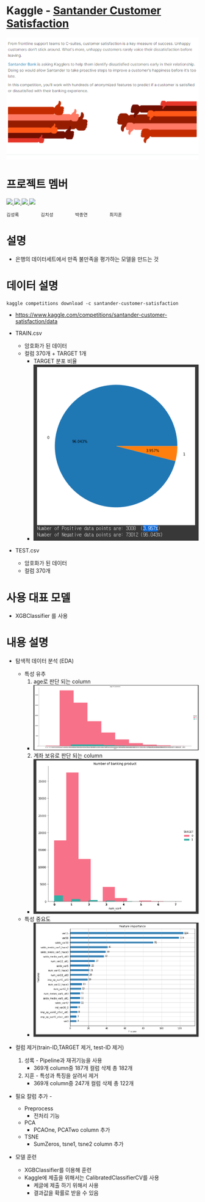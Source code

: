 # Kaggle - [Santander Customer Satisfaction](https://www.kaggle.com/c/santander-customer-satisfaction)

![Untitled](readmecapture/main.PNG)

# 프로젝트 멤버
<a href="https://github.com/LearningnRunning">
    <img src="https://github.com/LearningnRunning.png"
    width="100">
</a>
<a href="https://github.com/chisung98">
    <img src="https://github.com/chisung98.png"
    width="100">
</a>
<a href="https://github.com/FranciscoPark">
    <img src="https://github.com/FranciscoPark.png"
    width="100">
</a>
<a href="https://github.com/ji-hun-choi">
    <img src="https://github.com/ji-hun-choi.png"
    width="100">
</a>

```
김성록        김치성        박종연        최지훈
```

# 설명
- 은행의 데이터세트에서 만족 불만족을 평가하는 모델을 만드는 것

# 데이터 설명
```
kaggle competitions download -c santander-customer-satisfaction
```
- https://www.kaggle.com/competitions/santander-customer-satisfaction/data
- TRAIN.csv
    - 암호화가 된 데이터
    - 컬럼 370개 + TARGET 1개
        - TARGET 분포 비율
        - ![Untitled](readmecapture/plot1.PNG)
    
- TEST.csv
    - 암호화가 된 데이터
    - 컬럼 370개

# 사용 대표 모델
- XGBClassifier 를 사용


# 내용 설명
- 탐색적 데이터 분석 (EDA)
    - 특성 유추
        1. age로 판단 되는 column
        - ![Untitled](readmecapture/age.PNG)
        2. 계좌 보유로 판단 되는 column
        - ![Untitled](readmecapture/bank.PNG)
    - 특성 중요도
        - ![Untitled](readmecapture/top20.PNG)

- 컬럼 제거(train-ID,TARGET 제거, test-ID 제거)
    1. 성록 - Pipeline과 재귀기능을 사용
         - 369개 column중 187개 컬럼 삭제 총 182개
    2. 지훈 - 특성과 특징을 살려서 제거
         - 369개 column중 247개 컬럼 삭제 총 122개
- 필요 칼럼 추가 - 
    - Preprocess
        - 전처리 기능
    - PCA
        - PCAOne, PCATwo column 추가
    - TSNE
        - SumZeros, tsne1, tsne2 column 추가
- 모델 훈련
    - XGBClassifier를 이용해 훈련
    - Kaggle에 제출을 위해서는 CalibratedClassifierCV를 사용
        - 케글에 제출 하기 위해서 사용
        - 결과값을 확률로 받을 수 있음
